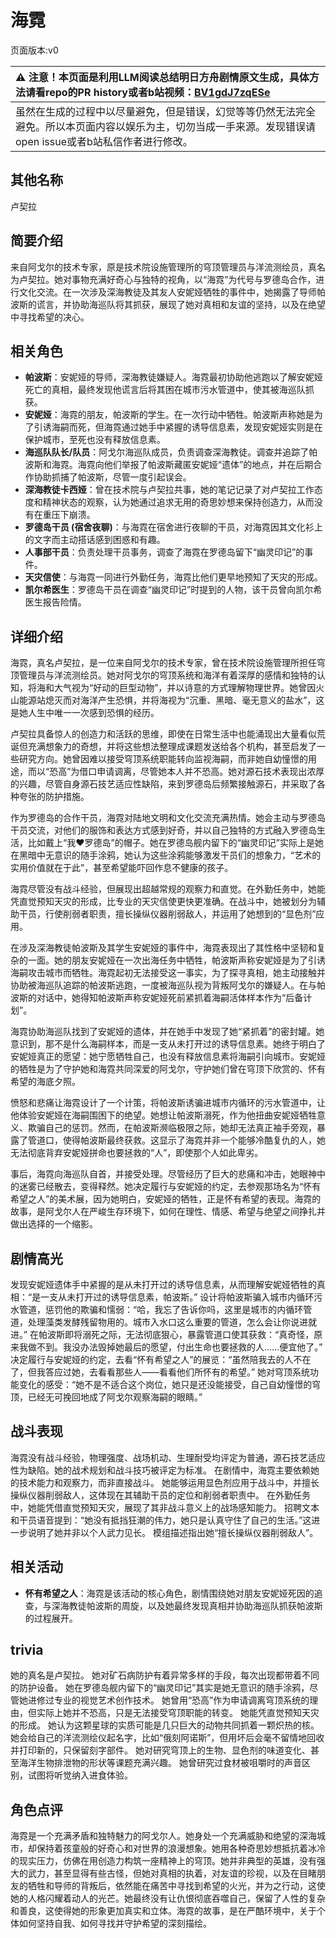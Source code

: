 # 海霓
页面版本:v0
 

| :warning: 注意！本页面是利用LLM阅读总结明日方舟剧情原文生成，具体方法请看repo的PR history或者b站视频：[BV1gdJ7zqESe](https://www.bilibili.com/video/BV1gdJ7zqESe/)         |
|:----------------------------|
| 虽然在生成的过程中以尽量避免，但是错误，幻觉等等仍然无法完全避免。所以本页面内容以娱乐为主，切勿当成一手来源。发现错误请open issue或者b站私信作者进行修改。|



## 其他名称
卢契拉
## 简要介绍
来自阿戈尔的技术专家，原是技术院设施管理所的穹顶管理员与洋流测绘员，真名为卢契拉。她对事物充满好奇心与独特的视角，以“海霓”为代号与罗德岛合作，进行文化交流。在一次涉及深海教徒及其友人安妮娅牺牲的事件中，她揭露了导师帕波斯的谎言，并协助海巡队将其抓获，展现了她对真相和友谊的坚持，以及在绝望中寻找希望的决心。
## 相关角色
-   **帕波斯**：安妮娅的导师，深海教徒嫌疑人。海霓最初协助他逃跑以了解安妮娅死亡的真相，最终发现他谎言后将其困在城市污水管道中，使其被海巡队抓获。
-   **安妮娅**：海霓的朋友，帕波斯的学生。在一次行动中牺牲。帕波斯声称她是为了引诱海嗣而死，但海霓通过她手中紧握的诱导信息素，发现安妮娅实则是在保护城市，至死也没有释放信息素。
-   **海巡队队长/队员**：阿戈尔海巡队成员，负责调查深海教徒。调查并追踪了帕波斯和海霓。海霓向他们举报了帕波斯藏匿安妮娅“遗体”的地点，并在后期合作协助抓捕了帕波斯，尽管一度引起误会。
-   **深海教徒卡西娅**：曾在技术院与卢契拉共事，她的笔记记录了对卢契拉工作态度和精神状态的观察，认为她通过追求无用的奇思妙想来保持创造力，从而没有在重压下崩溃。
-   **罗德岛干员 (宿舍夜聊)**：与海霓在宿舍进行夜聊的干员，对海霓因其文化衫上的文字而主动搭话感到困惑和有趣。
-   **人事部干员**：负责处理干员事务，调查了海霓在罗德岛留下“幽灵印记”的事件。
-   **天灾信使**：与海霓一同进行外勤任务，海霓比他们更早地预知了天灾的形成。
-   **凯尔希医生**：罗德岛干员在调查“幽灵印记”时提到的人物，该干员曾向凯尔希医生报告险情。
## 详细介绍
海霓，真名卢契拉，是一位来自阿戈尔的技术专家，曾在技术院设施管理所担任穹顶管理员与洋流测绘员。她对阿戈尔的穹顶系统和海洋有着深厚的感情和独特的认知，将海和大气视为“好动的巨型动物”，并以诗意的方式理解物理世界。她曾因火山能源站熄灭而对海洋产生恐惧，并将海视为“沉重、黑暗、毫无意义的盐水”，这是她人生中唯一一次感到恐惧的经历。

卢契拉具备惊人的创造力和活跃的思维，即使在日常生活中也能涌现出大量看似荒诞但充满想象力的奇想，并将这些想法整理成课题发送给各个机构，甚至启发了一些研究方向。她曾因难以接受穹顶系统职能转向监视海嗣，而非她自幼憧憬的用途，而以“恐高”为借口申请调离，尽管她本人并不恐高。她对源石技术表现出浓厚的兴趣，尽管自身源石技艺适应性缺陷，来到罗德岛后频繁接触源石，并采取了各种夸张的防护措施。

作为罗德岛的合作干员，海霓对陆地文明和文化交流充满热情。她会主动与罗德岛干员交流，对他们的服饰和表达方式感到好奇，并以自己独特的方式融入罗德岛生活，比如戴上“我♥罗德岛”的帽子。她在罗德岛舰内留下的“幽灵印记”实际上是她在黑暗中无意识的随手涂鸦，她认为这些涂鸦能够激发干员们的想象力，“艺术的实用价值就在于此”，甚至希望能吓回作息不健康的孩子。

海霓尽管没有战斗经验，但展现出超越常规的观察力和直觉。在外勤任务中，她能凭直觉预知天灾的形成，比专业的天灾信使更快更准确。在战斗中，她被划分为辅助干员，行使削弱者职责，擅长操纵仪器削弱敌人，并运用了她想到的“显色剂”应用。

在涉及深海教徒帕波斯及其学生安妮娅的事件中，海霓表现出了其性格中坚韧和复杂的一面。她的朋友安妮娅在一次出海任务中牺牲，帕波斯声称安妮娅是为了引诱海嗣攻击城市而牺牲。海霓起初无法接受这一事实，为了探寻真相，她主动接触并协助被海巡队追踪的帕波斯逃跑，一度被海巡队视为背叛阿戈尔的嫌疑人。在与帕波斯的对话中，她得知帕波斯声称安妮娅死前紧抓着海嗣活体样本作为“后备计划”。

海霓协助海巡队找到了安妮娅的遗体，并在她手中发现了她“紧抓着”的密封罐。她意识到，那不是什么海嗣样本，而是一支从未打开过的诱导信息素。她终于明白了安妮娅真正的愿望：她宁愿牺牲自己，也没有释放信息素将海嗣引向城市。安妮娅的牺牲是为了守护她和海霓共同深爱的阿戈尔，守护她们曾在穹顶下欣赏的、怀有希望的海底夕照。

愤怒和悲痛让海霓设计了一个计策，将帕波斯诱骗进城市内循环的污水管道中，让他体验安妮娅在海嗣围困下的绝望。她想让帕波斯溺死，作为他扭曲安妮娅牺牲意义、欺骗自己的惩罚。然而，在帕波斯濒临极限之际，她却无法真正袖手旁观，暴露了管道口，使得帕波斯最终获救。这显示了海霓并非一个能够冷酷复仇的人，她无法彻底背弃安妮娅拼命也要拯救的“人”，即使那个人如此卑劣。

事后，海霓向海巡队自首，并接受处理。尽管经历了巨大的悲痛和冲击，她眼神中的迷雾已经散去，变得释然。她决定履行与安妮娅的约定，去参观那场名为“怀有希望之人”的美术展，因为她明白，安妮娅的牺牲，正是怀有希望的表现。海霓的故事，是阿戈尔人在严峻生存环境下，如何在理性、情感、希望与绝望之间挣扎并做出选择的一个缩影。
## 剧情高光
发现安妮娅遗体手中紧握的是从未打开过的诱导信息素，从而理解安妮娅牺牲的真相：“是一支从未打开过的诱导信息素，帕波斯。”
设计将帕波斯骗入城市内循环污水管道，惩罚他的欺骗和懦弱：“哈，我忘了告诉你吗，这里是城市的内循环管道，处理藻类发酵残留物用的。城市入水口这么重要的管道，怎么会让你说进就进。”
在帕波斯即将溺死之际，无法彻底狠心，暴露管道口使其获救：“真奇怪，原来我做不到。我没办法毁掉她最后的愿望，付出生命也要拯救的人......便宜他了。”
决定履行与安妮娅的约定，去看“怀有希望之人”的展览：“虽然陪我去的人不在了，但我答应过她，去看看那些人——看看他们所怀有的希望。”
她对穹顶系统功能变化的感受：“她不是不适合这个岗位，她只是还没能接受，自己自幼憧憬的穹顶，已经无可挽回地成了阿戈尔观察海嗣的眼睛。”
## 战斗表现
海霓没有战斗经验，物理强度、战场机动、生理耐受均评定为普通，源石技艺适应性为缺陷。她的战术规划和战斗技巧被评定为标准。
在剧情中，海霓主要依赖她的技术能力和观察力，而非直接战斗。
她能够运用显色剂应用于战斗中，并擅长操纵仪器削弱敌人，这体现在其辅助干员的定位和削弱者职责中。
在外勤任务中，她能凭借直觉预知天灾，展现了其非战斗意义上的战场感知能力。
招聘文本和干员语音提到：“她没有抵挡狂潮的伟力，她只是认真守住了自己的生活。”这进一步说明了她并非以个人武力见长。
模组描述指出她“擅长操纵仪器削弱敌人”。
## 相关活动
-   **怀有希望之人**：海霓是该活动的核心角色，剧情围绕她对朋友安妮娅死因的追查，与深海教徒帕波斯的周旋，以及她最终发现真相并协助海巡队抓获帕波斯的过程展开。
## trivia
她的真名是卢契拉。
她对矿石病防护有着异常多样的手段，每次出现都带着不同的防护设备。
她在罗德岛舰内留下的“幽灵印记”其实是她无意识的随手涂鸦，尽管她进修过专业的视觉艺术创作技术。
她曾用“恐高”作为申请调离穹顶系统的理由，但实际上她并不恐高，只是无法接受穹顶职能的转变。
她能凭直觉预知天灾的形成。
她认为这颗星球的实质可能是几只巨大的动物共同抓着一颗炽热的核。
她会给自己的洋流测绘仪起名字，比如“俄刻阿诺斯”，但用坏后会毫不留情地回收并打印新的，只保留刻字部件。
她对研究穹顶上的生物、显色剂的味道变化、甚至海洋生物排泄物的形状等课题充满兴趣。
她曾研究过食材被咀嚼时的声音区别，试图将听觉纳入进食体验。
## 角色点评
海霓是一个充满矛盾和独特魅力的阿戈尔人。她身处一个充满威胁和绝望的深海城市，却保持着孩童般的好奇心和对世界的浪漫想象。她用各种奇思妙想抵抗着冰冷的现实压力，仿佛在用创造力构筑一座精神上的穹顶。她并非典型的英雄，没有强大的武力，甚至显得有些古怪，但她对真相的执着，对友谊的珍视，以及在目睹朋友的牺牲和导师的背叛后，依然能在痛苦中寻找到希望的火光，并为之行动，这使她的人格闪耀着动人的光芒。她最终没有让仇恨彻底吞噬自己，保留了人性的复杂和善良，这使得她的形象更加真实和立体。海霓的故事，是在严酷环境中，关于个体如何坚持自我、如何寻找并守护希望的深刻描绘。